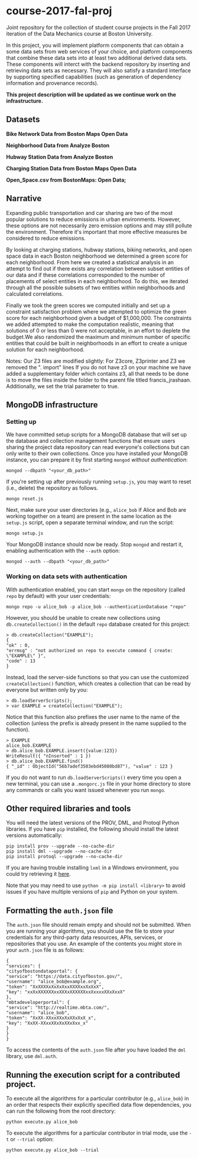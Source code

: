 # course-2017-fal-proj
Joint repository for the collection of student course projects in the Fall 2017 iteration of the Data Mechanics course at Boston University.

In this project, you will implement platform components that can obtain a some data sets from web services of your choice, and platform components that combine these data sets into at least two additional derived data sets. These components will interct with the backend repository by inserting and retrieving data sets as necessary. They will also satisfy a standard interface by supporting specified capabilities (such as generation of dependency information and provenance records).

**This project description will be updated as we continue work on the infrastructure.**

## Datasets
**Bike Network Data from Boston Maps Open Data**

**Neighborhood Data from Analyze Boston**

**Hubway Station Data from Analyze Boston**

**Charging Station Data from Boston Maps Open Data**

**Open_Space.csv from BostonMaps: Open Data;**

## Narrative
Expanding public transportation and car sharing are two of the most popular solutions to reduce emissions in urban environments. However, these options are not necessarily zero emission options and may still pollute the environment. Therefore it's important that more effective measures be considered to reduce emissions.

By looking at charging stations, hubway stations, biking networks, and open space data in each Boston neighborhood we determined a green score for each neighborhood. From here we created a statistical analysis in an attempt to find out if there exists any correlation between subset entities of our data and if these correlations corresponded to the number of placements of select entities in each neighborhood. To do this, we iterated through all the possible subsets of two entities within neighborhoods and calculated correlations.

Finally we took the green scores we computed initially and set up a constraint satisfaction problem where we attempted to optimize the green score for each neighborhood given a budget of $1,000,000. The constraints we added attempted to make the computation realistic, meaning that solutions of 0 or less than 0 were not acceptable, in an effort to deplete the budget.We also randomized the maximum and minimum number of specific entities that could be built in neighborhoods in an effort to create a unique solution for each neighborhood.

Notes:
Our Z3 files are modified slightly:
For Z3core, Z3printer and Z3 we removed the ". import" lines
If you do not have z3 on your machine we have added a supplementary folder which contains z3, all that needs to be done is to move the files inside the folder to the parent file titled francis_jrashaan. Additionally, we set the trial parameter to true.




## MongoDB infrastructure

### Setting up

We have committed setup scripts for a MongoDB database that will set up the database and collection management functions that ensure users sharing the project data repository can read everyone's collections but can only write to their own collections. Once you have installed your MongoDB instance, you can prepare it by first starting `mongod` _without authentication_:
```
mongod --dbpath "<your_db_path>"
```
If you're setting up after previously running `setup.js`, you may want to reset (i.e., delete) the repository as follows.
```
mongo reset.js
```
Next, make sure your user directories (e.g., `alice_bob` if Alice and Bob are working together on a team) are present in the same location as the `setup.js` script, open a separate terminal window, and run the script:
```
mongo setup.js
```
Your MongoDB instance should now be ready. Stop `mongod` and restart it, enabling authentication with the `--auth` option:
```
mongod --auth --dbpath "<your_db_path>"
```

### Working on data sets with authentication

With authentication enabled, you can start `mongo` on the repository (called `repo` by default) with your user credentials:
```
mongo repo -u alice_bob -p alice_bob --authenticationDatabase "repo"
```
However, you should be unable to create new collections using `db.createCollection()` in the default `repo` database created for this project:
```
> db.createCollection("EXAMPLE");
{
"ok" : 0,
"errmsg" : "not authorized on repo to execute command { create: \"EXAMPLE\" }",
"code" : 13
}
```
Instead, load the server-side functions so that you can use the customized `createCollection()` function, which creates a collection that can be read by everyone but written only by you:
```
> db.loadServerScripts();
> var EXAMPLE = createCollection("EXAMPLE");
```
Notice that this function also prefixes the user name to the name of the collection (unless the prefix is already present in the name supplied to the function).
```
> EXAMPLE
alice_bob.EXAMPLE
> db.alice_bob.EXAMPLE.insert({value:123})
WriteResult({ "nInserted" : 1 })
> db.alice_bob.EXAMPLE.find()
{ "_id" : ObjectId("56b7adef3503ebd45080bd87"), "value" : 123 }
```
If you do not want to run `db.loadServerScripts()` every time you open a new terminal, you can use a `.mongorc.js` file in your home directory to store any commands or calls you want issued whenever you run `mongo`.

## Other required libraries and tools

You will need the latest versions of the PROV, DML, and Protoql Python libraries. If you have `pip` installed, the following should install the latest versions automatically:
```
pip install prov --upgrade --no-cache-dir
pip install dml --upgrade --no-cache-dir
pip install protoql --upgrade --no-cache-dir
```
If you are having trouble installing `lxml` in a Windows environment, you could try retrieving it [here](http://www.lfd.uci.edu/~gohlke/pythonlibs/).

Note that you may need to use `python -m pip install <library>` to avoid issues if you have multiple versions of `pip` and Python on your system.

## Formatting the `auth.json` file

The `auth.json` file should remain empty and should not be submitted. When you are running your algorithms, you should use the file to store your credentials for any third-party data resources, APIs, services, or repositories that you use. An example of the contents you might store in your `auth.json` file is as follows:
```
{
"services": {
"cityofbostondataportal": {
"service": "https://data.cityofboston.gov/",
"username": "alice_bob@example.org",
"token": "XxXXXXxXxXxXxxXXXXxxXxXxX",
"key": "xxXxXXXXXXxxXXXxXXXXXXxxXxxxxXXxXxxX"
},
"mbtadeveloperportal": {
"service": "http://realtime.mbta.com/",
"username": "alice_bob",
"token": "XxXX-XXxxXXxXxXXxXxX_x",
"key": "XxXX-XXxxXXxXxXXxXxx_x"
}
}
}
```
To access the contents of the `auth.json` file after you have loaded the `dml` library, use `dml.auth`.

## Running the execution script for a contributed project.

To execute all the algorithms for a particular contributor (e.g., `alice_bob`) in an order that respects their explicitly specified data flow dependencies, you can run the following from the root directory:
```
python execute.py alice_bob
```
To execute the algorithms for a particular contributor in trial mode, use the `-t` or `--trial` option:
```
python execute.py alice_bob --trial
```